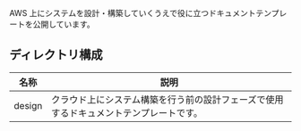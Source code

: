 AWS 上にシステムを設計・構築していくうえで役に立つドキュメントテンプレートを公開しています。  


## ディレクトリ構成

|名称|説明|
|---|---|
|design|クラウド上にシステム構築を行う前の設計フェーズで使用するドキュメントテンプレートです。|

